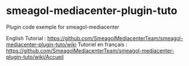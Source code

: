 # smeagol-mediacenter-plugin-tuto
Plugin code exemple for smeagol-mediacenter

English Tutorial : https://github.com/SmeagolMediacenterTeam/smeagol-mediacenter-plugin-tuto/wiki
Tutoriel en français : https://github.com/SmeagolMediacenterTeam/smeagol-mediacenter-plugin-tuto/wiki/Accueil
